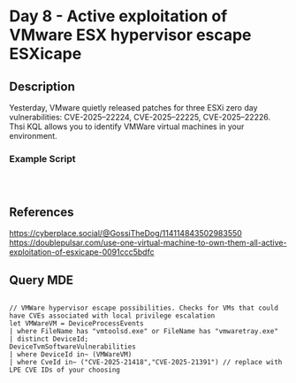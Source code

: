 # Day 8 - Active exploitation of VMware ESX hypervisor escape ESXicape

## Description

Yesterday, VMware quietly released patches for three ESXi zero day vulnerabilities: CVE-2025–22224, CVE-2025–22225, CVE-2025–22226. Thsi KQL allows you to identify VMWare virtual machines in your environment.

### Example Script

```



```

## References
https://cyberplace.social/@GossiTheDog/114114843502983550
https://doublepulsar.com/use-one-virtual-machine-to-own-them-all-active-exploitation-of-esxicape-0091ccc5bdfc

## Query MDE

``` KQL

// VMWare hypervisor escape possibilities. Checks for VMs that could have CVEs associated with local privilege escalation
let VMWareVM = DeviceProcessEvents 
| where FileName has "vmtoolsd.exe" or FileName has "vmwaretray.exe" 
| distinct DeviceId;
DeviceTvmSoftwareVulnerabilities
| where DeviceId in~ (VMWareVM)
| where CveId in~ ("CVE-2025-21418","CVE-2025-21391") // replace with LPE CVE IDs of your choosing

```


